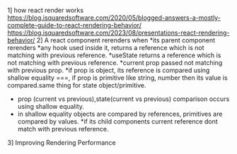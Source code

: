 1] how react render works
https://blog.isquaredsoftware.com/2020/05/blogged-answers-a-mostly-complete-guide-to-react-rendering-behavior/
https://blog.isquaredsoftware.com/2023/08/presentations-react-rendering-behavior/
2] A react component rerenders when
*its parent component rerenders
*any hook used inside it, returns a reference which is not matching with previous reference.
*useState returns a reference which is not matching with previous reference.
*current prop passed not matching with previous prop.
*if prop is object, its reference is compared using shallow equality ===, if prop is primitive like string, number then its value is compared.same thing for state object/primitive.
* prop (current vs previous),state(current vs previous) comparison occurs using shallow equality.
* in shallow equality objects are compared by references, primitives are compared by values.
*if its child components current reference dont match with previous reference.

3] Improving Rendering Performance

